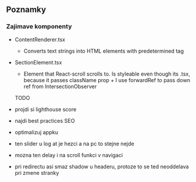 ## Poznamky

### Zajimave komponenty

- ContentRenderer.tsx
  - Converts text strings into HTML elements with predetermined tag
- SectionElement.tsx

  - Element that React-scroll scrolls to. Is styleable even though its .tsx, because it passes className prop + I use forwardRef to pass down ref from IntersectionObserver

  TODO

- projdi si lighthouse score
- najdi best practices SEO
- optimalizuj appku
- ten slider u log at je hezci a na pc to stejne nejde
- mozna ten delay i na scroll funkci v navigaci
- pri redirectu asi smaz shadow u headeru, protoze to se ted neoddelava pri zmene stranky

